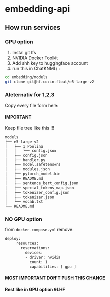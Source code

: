 # embedding-api

## How run services

### GPU option

1. Instal git lfs
2. NVIDIA Docker Toolkit
3. Add shh key to huggingface account
4. run this in ChatKNML/ :

```sh
cd embedding/models
git clone git@hf.co:intfloat/e5-large-v2
```

### Aleternativ for 1,2,3

Copy every file form here:

#### IMPORTANT

Keep file tree like this !!!

```sh
models
├── e5-large-v2
│   ├── 1_Pooling
│   │   └── config.json
│   ├── config.json
│   ├── handler.py
│   ├── model.safetensors
│   ├── modules.json
│   ├── pytorch_model.bin
│   ├── README.md
│   ├── sentence_bert_config.json
│   ├── special_tokens_map.json
│   ├── tokenizer_config.json
│   ├── tokenizer.json
│   └── vocab.txt
└── README.md
```

### NO GPU option

from `docker-compose.yml` remove:

```sh
deploy:
     resources:
       reservations:
         devices:
         - driver: nvidia
           count: 1
           capabilities: [ gpu ]

```

#### MOST IMPORTANT DON'T PUSH THIS CHANGE

#### Rest like in GPU option GLHF
